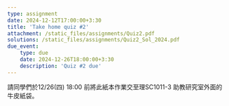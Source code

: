 ```yaml
---
type: assignment
date: 2024-12-12T17:00:00+3:30
title: 'Take home quiz #2'
attachment: /static_files/assignments/Quiz2.pdf
solutions: /static_files/assignments/Quiz2_Sol_2024.pdf
due_event: 
    type: due
    date: 2024-12-26T18:00:00+3:30
    description: 'Quiz #2 due'
---
```


請同學們於12/26(四) 18:00 前將此紙本作業交至理SC1011-3 助教研究室外面的牛皮紙袋。

